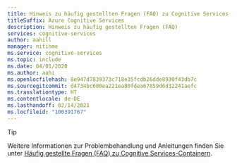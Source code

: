 ```yaml
---
title: Hinweis zu häufig gestellten Fragen (FAQ) zu Cognitive Services-Containern
titleSuffix: Azure Cognitive Services
description: Hinweis zu häufig gestellten Fragen (FAQ)
services: cognitive-services
author: aahill
manager: nitinme
ms.service: cognitive-services
ms.topic: include
ms.date: 04/01/2020
ms.author: aahi
ms.openlocfilehash: 8e947d7839373c718e35fcdb26dde8930f43db7c
ms.sourcegitcommit: d4734bc680ea221ea80fdea67859d6d32241aefc
ms.translationtype: HT
ms.contentlocale: de-DE
ms.lasthandoff: 02/14/2021
ms.locfileid: "100391767"
---
```

> [!TIP]
> Weitere Informationen zur Problembehandlung und Anleitungen finden Sie unter [Häufig gestellte Fragen (FAQ) zu Cognitive Services-Containern](../container-faq.yml).